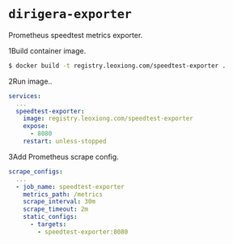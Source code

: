 # `dirigera-exporter`

Prometheus speedtest metrics exporter.

1Build container image.

```bash
$ docker build -t registry.leoxiong.com/speedtest-exporter .
```

2Run image..

```yaml
services:
  ...
  speedtest-exporter:
    image: registry.leoxiong.com/speedtest-exporter
    expose:
      - 8080
    restart: unless-stopped
```

3Add Prometheus scrape config.

```yaml
scrape_configs:
  ...
  - job_name: speedtest-exporter
    metrics_path: /metrics
    scrape_interval: 30m
    scrape_timeout: 2m
    static_configs:
      - targets:
        - speedtest-exporter:8080
```
